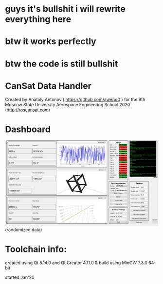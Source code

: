 # guys it's bullshit i will rewrite everything here
# btw it works perfectly
# btw the code is still bullshit
# CanSat Data Handler
Created by Anatoly Antonov ( https://github.com/awend0 ) for the 9th Moscow State University Aerospace Engineering School 2020 (http://roscansat.com)

# Dashboard
![Dashboard screenshot](https://github.com/cansat-ptl/CDH/raw/images/dashboard.jpg)
(randomized data)

# Toolchain info:
created using Qt 5.14.0 and Qt Creator 4.11.0 & build using MinGW 7.3.0 64-bit

started Jan'20

